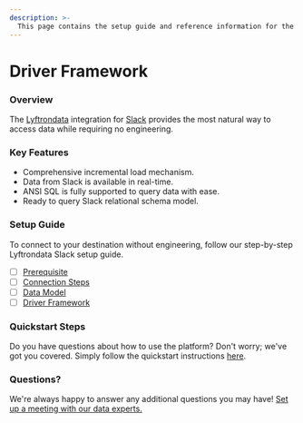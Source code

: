 ```yaml
---
description: >-
  This page contains the setup guide and reference information for the Slack source connector.
---
```


# Driver Framework

### Overview

The [Lyftrondata](https://www.lyftrondata.com/) integration for [Slack](None) provides the most natural way to access data while requiring no engineering.

### Key Features

* Comprehensive incremental load mechanism.
* Data from Slack is available in real-time.&#x20;
* ANSI SQL is fully supported to query data with ease.
* Ready to query Slack relational schema model.

### Setup Guide

To connect to your destination without engineering, follow our step-by-step Lyftrondata Slack setup guide.

* [ ] [Prerequisite](../prerequisite.md)
* [ ] [Connection Steps](../connection-steps.md)
* [ ] [Data Model](../data-model/erd.md)
* [ ] [Driver Framework](../driver-framework/)

### Quickstart Steps

Do you have questions about how to use the platform? Don't worry; we've got you covered. Simply follow the quickstart instructions [here](../driver-framework/README.md).

### Questions? <a href="#questions" id="questions"></a>

We're always happy to answer any additional questions you may have! [Set up a meeting with our data experts.](https://www.lyftrondata.com/book-a-meeting/)


